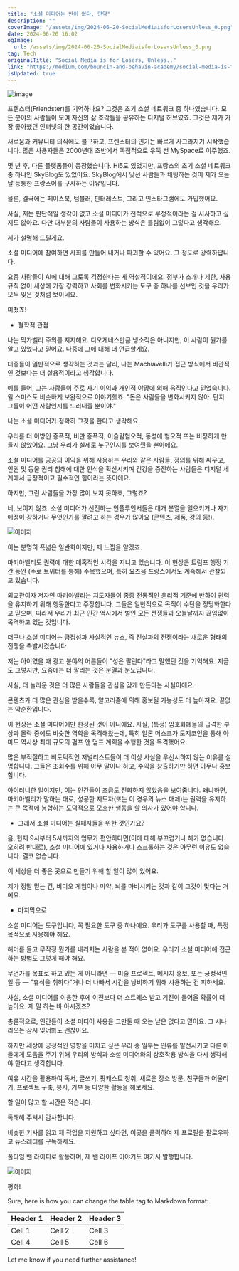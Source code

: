 ```yaml
---
title: "소셜 미디어는 반이 없다, 만약"
description: ""
coverImage: "/assets/img/2024-06-20-SocialMediaisforLosersUnless_0.png"
date: 2024-06-20 16:02
ogImage:
  url: /assets/img/2024-06-20-SocialMediaisforLosersUnless_0.png
tag: Tech
originalTitle: "Social Media is for Losers, Unless.."
link: "https://medium.com/bouncin-and-behavin-academy/social-media-is-for-losers-unless-a0abe336bdaf"
isUpdated: true
---
```


![image](/assets/img/2024-06-20-SocialMediaisforLosersUnless_0.png)

프렌스터(Friendster)를 기억하나요? 그것은 초기 소셜 네트워크 중 하나였습니다. 모든 분야의 사람들이 모여 자신의 삶 조각들을 공유하는 디지털 허브였죠. 그것은 제가 가장 좋아했던 인터넷의 한 공간이었습니다.

새로움과 커뮤니티 의식에도 불구하고, 프렌스터의 인기는 빠르게 사그라지기 시작했습니다. 많은 사용자들은 2000년대 초반에서 독점적으로 우뚝 선 MySpace로 이주했죠.

몇 년 후, 다른 플랫폼들이 등장했습니다. Hi5도 있었지만, 프랑스의 초기 소셜 네트워크 중 하나인 SkyBlog도 있었어요. SkyBlog에서 낯선 사람들과 채팅하는 것이 제가 오늘 날 능통한 프랑스어를 구사하는 이유입니다.

<!-- cozy-coder - 수평 -->

<ins class="adsbygoogle"
     style="display:block"
     data-ad-client="ca-pub-4877378276818686"
     data-ad-slot="1107185301"
     data-ad-format="auto"
     data-full-width-responsive="true"></ins>

<script>
     (adsbygoogle = window.adsbygoogle || []).push({});
</script>

물론, 결국에는 페이스북, 텀블러, 핀터레스트, 그리고 인스타그램에도 가입했어요.

사실, 저는 판단적일 생각이 없고 소셜 미디어가 전적으로 부정적이라는 걸 시사하고 싶지도 않아요. 다만 대부분의 사람들이 사용하는 방식은 틀림없이 그렇다고 생각해요.

제가 설명해 드릴게요.

소셜 미디어에 참여하면 사회를 만들어 내거나 파괴할 수 있어요. 그 정도로 강력하답니다.

<!-- cozy-coder - 수평 -->

<ins class="adsbygoogle"
     style="display:block"
     data-ad-client="ca-pub-4877378276818686"
     data-ad-slot="1107185301"
     data-ad-format="auto"
     data-full-width-responsive="true"></ins>

<script>
     (adsbygoogle = window.adsbygoogle || []).push({});
</script>

요즘 사람들이 AI에 대해 그토록 걱정한다는 게 역설적이에요. 정부가 소개나 제한, 사용 규칙 없이 세상에 가장 강력하고 사회를 변화시키는 도구 중 하나를 선보인 것을 우리가 모두 잊은 것처럼 보이네요.

미쳤죠!

- 철학적 관점

나는 막가벨리 주의를 지지해요. 디오게네스만큼 냉소적은 아니지만, 이 사람이 뭔가를 알고 있었다고 믿어요. 나중에 그에 대해 더 언급할게요.

<!-- cozy-coder - 수평 -->

<ins class="adsbygoogle"
     style="display:block"
     data-ad-client="ca-pub-4877378276818686"
     data-ad-slot="1107185301"
     data-ad-format="auto"
     data-full-width-responsive="true"></ins>

<script>
     (adsbygoogle = window.adsbygoogle || []).push({});
</script>

대중들이 일반적으로 생각하는 것과는 달리, 나는 Machiavelli가 접근 방식에서 비관적인 것보다는 더 실용적이라고 생각합니다.

예를 들어, 그는 사람들이 주로 자기 이익과 개인적 야망에 의해 움직인다고 믿었습니다. 윌 스미스도 비슷하게 보완적으로 이야기했죠. "돈은 사람들을 변화시키지 않아. 단지 그들이 어떤 사람인지를 드러내줄 뿐이야."

나는 소셜 미디어가 정확히 그것을 한다고 생각해요.

우리를 더 이방인 증폭적, 비만 증폭적, 이슬람혐오적, 동성애 혐오적 또는 비정하게 만들지 않았어요. 그냥 우리가 실제로 누구인지를 보여줬을 뿐이에요.

<!-- cozy-coder - 수평 -->

<ins class="adsbygoogle"
     style="display:block"
     data-ad-client="ca-pub-4877378276818686"
     data-ad-slot="1107185301"
     data-ad-format="auto"
     data-full-width-responsive="true"></ins>

<script>
     (adsbygoogle = window.adsbygoogle || []).push({});
</script>

소셜 미디어를 공공의 이익을 위해 사용하는 우리와 같은 사람들, 정의를 위해 싸우고, 인권 및 동물 권리 침해에 대한 인식을 확산시키며 건강을 증진하는 사람들은 디지털 세계에서 긍정적이고 필수적인 힘이라는 뜻이에요.

하지만, 그런 사람들을 가장 많이 보지 못하죠, 그렇죠?

네, 보이지 않죠. 소셜 미디어가 선전하는 인플루언서들은 대개 분열을 일으키거나 자기 애정이 강하거나 무엇인가를 팔려고 하는 경우가 많아요 (콘텐츠, 제품, 강의 등!).

![이미지](/assets/img/2024-06-20-SocialMediaisforLosersUnless_1.png)

<!-- cozy-coder - 수평 -->

<ins class="adsbygoogle"
     style="display:block"
     data-ad-client="ca-pub-4877378276818686"
     data-ad-slot="1107185301"
     data-ad-format="auto"
     data-full-width-responsive="true"></ins>

<script>
     (adsbygoogle = window.adsbygoogle || []).push({});
</script>

이는 분명히 폭넓은 일반화이지만, 제 느낌을 알겠죠.

마키아벨리도 권력에 대한 매혹적인 시각을 지니고 있습니다. 이 현상은 트럼프 행정 기간 동안 (주로 트위터를 통해) 주목했으며, 특히 요즈음 프랑스에서도 계속해서 관찰되고 있습니다.

외교관이자 저자인 마키아벨리는 지도자들이 종종 전통적인 윤리적 기준에 반하여 권력을 유지하기 위해 행동한다고 주장합니다. 그들은 일반적으로 목적이 수단을 정당화한다고 믿으며, 따라서 우리가 최근 인간 역사에서 벌인 모든 전쟁들과 오늘날까지 끊임없이 목격하고 있는 것입니다.

더구나 소셜 미디어는 긍정성과 사실적인 뉴스, 즉 진실과의 전쟁이라는 새로운 형태의 전쟁을 촉발시켰습니다.

<!-- cozy-coder - 수평 -->

<ins class="adsbygoogle"
     style="display:block"
     data-ad-client="ca-pub-4877378276818686"
     data-ad-slot="1107185301"
     data-ad-format="auto"
     data-full-width-responsive="true"></ins>

<script>
     (adsbygoogle = window.adsbygoogle || []).push({});
</script>

저는 아이였을 때 광고 분야의 어른들이 "성은 팔린다"라고 말했던 것을 기억해요. 지금도 그렇지만, 요즘에는 더 팔리는 것은 분열과 분노입니다.

사실, 더 놀라운 것은 더 많은 사람들을 관심을 갖게 만든다는 사실이에요.

콘텐츠가 더 많은 관심을 받을수록, 알고리즘에 의해 홍보될 가능성도 더 높아져요. 끝없는 악순환입니다.

이 현상은 소셜 미디어에만 한정된 것이 아니에요. 사실, (특정) 암호화폐들의 급격한 부상과 몰락 중에도 비슷한 역학을 목격해왔는데, 특히 일론 머스크가 도지코인을 통해 아마도 역사상 최대 규모의 펌프 앤 덤프 계획을 수행한 것을 목격했어요.

<!-- cozy-coder - 수평 -->

<ins class="adsbygoogle"
     style="display:block"
     data-ad-client="ca-pub-4877378276818686"
     data-ad-slot="1107185301"
     data-ad-format="auto"
     data-full-width-responsive="true"></ins>

<script>
     (adsbygoogle = window.adsbygoogle || []).push({});
</script>

많은 부적절하고 비도덕적인 저널리스트들이 더 이상 사실을 우선시하지 않는 이유를 설명합니다. 그들은 조회수를 위해 아무 말이나 하고, 수익을 창출하기만 하면 아무나 홍보합니다.

아이러니한 일이지만, 이는 인간들이 조금도 진화하지 않았음을 보여줍니다. 왜냐하면, 마키아벨리가 말하는 대로, 성공한 지도자(또는 이 경우의 뉴스 매체)는 권력을 유지하는 큰 목적에 봉합하는 도덕적으로 모호한 행동을 할 의사가 있어야 합니다.

- 그래서 소셜 미디어는 실패자들을 위한 것인가요?

음, 현재 9시부터 5시까지의 업무가 편안하다면(이에 대해 부끄럽거나 해가 없습니다. 오히려 반대로), 소셜 미디어에 있거나 사용하거나 스크롤하는 것은 아무런 이유도 없습니다. 결코 없습니다.

<!-- cozy-coder - 수평 -->

<ins class="adsbygoogle"
     style="display:block"
     data-ad-client="ca-pub-4877378276818686"
     data-ad-slot="1107185301"
     data-ad-format="auto"
     data-full-width-responsive="true"></ins>

<script>
     (adsbygoogle = window.adsbygoogle || []).push({});
</script>

이 세상을 더 좋은 곳으로 만들기 위해 할 일이 많이 있어요.

제가 정말 믿는 건, 비디오 게임이나 마약, 뇌를 마비시키는 것과 같이 그것이 맞다는 거예요.

- 마지막으로

소셜 미디어는 도구입니다, 꼭 필요한 도구 중 하나에요. 우리가 도구를 사용할 때, 특정 목적으로 사용해야 해요.

<!-- cozy-coder - 수평 -->

<ins class="adsbygoogle"
     style="display:block"
     data-ad-client="ca-pub-4877378276818686"
     data-ad-slot="1107185301"
     data-ad-format="auto"
     data-full-width-responsive="true"></ins>

<script>
     (adsbygoogle = window.adsbygoogle || []).push({});
</script>

해머를 들고 무작정 뭔가를 내리치는 사람을 본 적이 없어요. 우리가 소셜 미디어에 접근하는 방법도 그렇게 해야 해요.

무언가를 목표로 하고 있는 게 아니라면 — 미술 프로젝트, 메시지 홍보, 또는 긍정적인 일 등 — "휴식을 취하다"거나 더 나빠서 시간을 낭비하기 위해 사용하는 건 피하세요.

사실, 소셜 미디어를 이용한 후에 이전보다 더 스트레스 받고 기진이 들어올 확률이 더 높아요. 제 말 하는 바 아시겠죠?

총론적으로, 인간들이 소셜 미디어 사용을 그만둘 때 오는 날은 없다고 믿어요. 그 시나리오는 잠시 잊어봐도 괜찮아요.

<!-- cozy-coder - 수평 -->

<ins class="adsbygoogle"
     style="display:block"
     data-ad-client="ca-pub-4877378276818686"
     data-ad-slot="1107185301"
     data-ad-format="auto"
     data-full-width-responsive="true"></ins>

<script>
     (adsbygoogle = window.adsbygoogle || []).push({});
</script>

하지만 세상에 긍정적인 영향을 미치고 싶은 우리 중 일부는 인류를 발전시키고 다른 이들에게 도움을 주기 위해 우리의 방식과 소셜 미디어와의 상호작용 방식을 다시 생각해야 한다고 생각합니다.

여유 시간을 활용하여 독서, 글쓰기, 팟캐스트 청취, 새로운 장소 방문, 친구들과 어울리기, 프로젝트 구축, 봉사, 기부 등 다양한 활동을 해보세요.

할 일이 많고 할 시간은 적습니다.

독해해 주셔서 감사합니다.

<!-- cozy-coder - 수평 -->

<ins class="adsbygoogle"
     style="display:block"
     data-ad-client="ca-pub-4877378276818686"
     data-ad-slot="1107185301"
     data-ad-format="auto"
     data-full-width-responsive="true"></ins>

<script>
     (adsbygoogle = window.adsbygoogle || []).push({});
</script>

비슷한 기사를 읽고 제 작업을 지원하고 싶다면, 이곳을 클릭하여 제 프로필을 팔로우하고 뉴스레터를 구독하세요.

풀타임 밴 라이퍼로 활동하며, 제 밴 라이프 이야기도 여기서 발행합니다.

![이미지](/assets/img/2024-06-20-SocialMediaisforLosersUnless_2.png)

평화!

<!-- cozy-coder - 수평 -->

<ins class="adsbygoogle"
     style="display:block"
     data-ad-client="ca-pub-4877378276818686"
     data-ad-slot="1107185301"
     data-ad-format="auto"
     data-full-width-responsive="true"></ins>

<script>
     (adsbygoogle = window.adsbygoogle || []).push({});
</script>

Sure, here is how you can change the table tag to Markdown format:

| Header 1 | Header 2 | Header 3 |
| -------- | -------- | -------- |
| Cell 1   | Cell 2   | Cell 3   |
| Cell 4   | Cell 5   | Cell 6   |

Let me know if you need further assistance!
